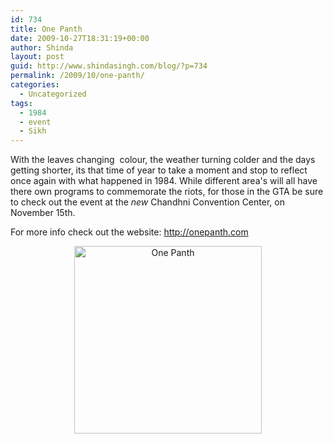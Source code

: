 ```yaml
---
id: 734
title: One Panth
date: 2009-10-27T18:31:19+00:00
author: Shinda
layout: post
guid: http://www.shindasingh.com/blog/?p=734
permalink: /2009/10/one-panth/
categories:
  - Uncategorized
tags:
  - 1984
  - event
  - Sikh
---
```

With the leaves changing  colour, the weather turning colder and the days getting shorter, its that time of year to take a moment and stop to reflect once again with what happened in 1984. While different area's will all have there own programs to commemorate the riots, for those in the GTA be sure to check out the event at the _new_ Chandhni Convention Center, on November 15th.

For more info check out the website: <a href="http://onepanth.com" target="_blank">http://onepanth.com</a>

<p style="text-align: center;">
</p>

<p style="text-align: center;">
  <a href="http://onepanth.com"><img class="aligncenter size-medium wp-image-735" title="One Panth" src="http://www.shindasingh.com/blog/wp-content/uploads/2009/10/7323_172207623627_164252588627_3834377_1718704_n-300x300.jpg" alt="One Panth" width="300" height="300" /></a>
</p>